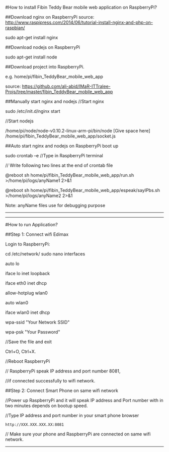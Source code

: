 #How to install Fibin Teddy Bear mobile web application on RaspberryPi?

##Download nginx on RaspberryPi
source: http://www.raspipress.com/2014/06/tutorial-install-nginx-and-php-on-raspbian/

sudo apt-get install nginx


##Download nodejs on RaspberryPi

sudo apt-get install node


##Download project into RaspberryPi.  

e.g. home/pi/fibin_TeddyBear_mobile_web_app  

source: https://github.com/ali-abid/IMaR-ITTralee-Projs/tree/master/fibin_TeddyBear_mobile_web_app 


##Manually start nginx and nodejs
//Start nginx

sudo /etc/init.d/nginx start  

//Start nodejs

/home/pi/node/node-v0.10.2-linux-arm-pi/bin/node [Give space here] /home/pi/fibin_TeddyBear_mobile_web_app/socket.js

##Auto start nginx and nodejs on RaspberryPi boot up

sudo crontab –e  //Type in RaspberryPi terminal


// Write following two lines at the end of crontab file

@reboot sh home/pi/fibin_TeddyBear_mobile_web_app/run.sh  >/home/pi/logs/anyName1  2>&1 

@reboot sh home/pi/fibin_TeddyBear_mobile_web_app/espeak/sayIPbs.sh  >/home/pi/logs/anyName2  2>&1 

Note: anyName files use for debugging purpose

********************************************************************************************


***************************************************************************
#How to run Application?

##Step 1: Connect wifi Edimax

Login to RaspberryPi:

cd /etc/network/ sudo nano interfaces

auto lo

iface lo inet loopback

iface eth0 inet dhcp

allow-hotplug wlan0

auto wlan0

iface wlan0 inet dhcp

   wpa-ssid "Your Network SSID"

   wpa-psk "Your Password"


//Save the file and exit 

Ctrl+O, Ctrl+X.         

//Reboot RaspberryPi

// RaspberryPi speak IP address and port number 8081,

//if connected successfully to wifi network.


##Step 2: Connect Smart Phone on same wifi network

//Power up RaspberryPi and it will speak IP address and Port number with in two minutes depends on bootup speed. 

//Type IP address and port number in your smart phone browser

    http://XXX.XXX.XXX.XX:8081

// Make sure your phone and RaspberryPi are connected on same wifi network. 
	
****************************************************************************


